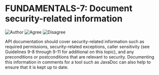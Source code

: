 # FUNDAMENTALS-7: Document security-related information
![Author](https://img.shields.io/badge/Author-Oracle-blue.svg)
![Agree](https://img.shields.io/badge/AGREE-3-green.svg) 
![Disagree](https://img.shields.io/badge/DISAGREE-0-red.svg)

API documentation should cover security-related information such as required permissions, security-related exceptions, caller sensitivity (see Guidelines 9-8 through 9-11 for additional on this topic), and any preconditions or postconditions that are relevant to security. Documenting this information in comments for a tool such as JavaDoc can also help to ensure that it is kept up to date.
